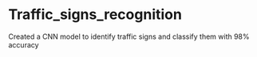 # Traffic_signs_recognition

Created a CNN model to identify traffic signs and classify them with 98% accuracy
